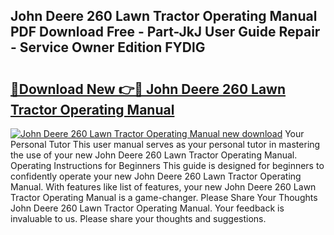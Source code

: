 ## John Deere 260 Lawn Tractor Operating Manual PDF Download Free - Part-JkJ User Guide Repair - Service Owner Edition FYDlG

# <h2><a href="http://bc65171.oget.top/?id=John+Deere+260+Lawn+Tractor+Operating+Manual">🔗Download New 👉🔴 John Deere 260 Lawn Tractor Operating Manual</a></h2>

[![John Deere 260 Lawn Tractor Operating Manual new download](https://i.imgur.com/5g1atiW.png)](http://bc65171.oget.top/?id=John+Deere+260+Lawn+Tractor+Operating+Manual)
Your Personal Tutor This user manual serves as your personal tutor in mastering the use of your new John Deere 260 Lawn Tractor Operating Manual. Operating Instructions for Beginners This guide is designed for beginners to confidently operate your new John Deere 260 Lawn Tractor Operating Manual. With features like list of features, your new John Deere 260 Lawn Tractor Operating Manual is a game-changer. Please Share Your Thoughts John Deere 260 Lawn Tractor Operating Manual. Your feedback is invaluable to us. Please share your thoughts and suggestions.
